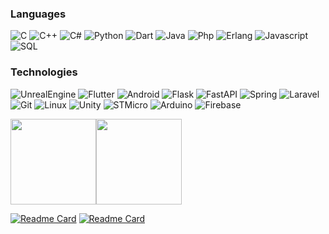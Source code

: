 ### Languages

![C](https://img.shields.io/badge/-C-000?&style=for-the-badge&logo=C)
![C++](https://img.shields.io/badge/-C++-000?&style=for-the-badge&logo=cplusplus)
![C#](https://img.shields.io/badge/-CS-000?&style=for-the-badge&logo=csharp)
![Python](https://img.shields.io/badge/-Python-000?&&style=for-the-badge&logo=Python)
![Dart](https://img.shields.io/badge/-Dart-000?&&style=for-the-badge&logo=dart)
![Java](https://img.shields.io/badge/-Java-000?&&style=for-the-badge&logo=java)
![Php](https://img.shields.io/badge/-Php-000?&&style=for-the-badge&logo=php)
![Erlang](https://img.shields.io/badge/-Erlang-000?&&style=for-the-badge&logo=erlang)
![Javascript](https://img.shields.io/badge/-Javascript-000?&&style=for-the-badge&logo=javascript)
![SQL](https://img.shields.io/badge/-SQL-000?&&style=for-the-badge&logo=mysql)

### Technologies

![UnrealEngine](https://img.shields.io/badge/-UnrealEngine-000?&style=for-the-badge&logo=unrealengine)
![Flutter](https://img.shields.io/badge/-Flutter-000?&style=for-the-badge&logo=flutter)
![Android](https://img.shields.io/badge/-Android-000?&style=for-the-badge&logo=android)
![Flask](https://img.shields.io/badge/-Flask-000?&style=for-the-badge&logo=flask)
![FastAPI](https://img.shields.io/badge/-FastAPI-000?&style=for-the-badge&logo=fastapi)
![Spring](https://img.shields.io/badge/-Spring-000?&style=for-the-badge&logo=Spring)
![Laravel](https://img.shields.io/badge/-Laravel-000?&style=for-the-badge&logo=laravel)
![Git](https://img.shields.io/badge/-Git-000?&style=for-the-badge&logo=git)
![Linux](https://img.shields.io/badge/-Linux-000?&style=for-the-badge&logo=Linux)
![Unity](https://img.shields.io/badge/-Unity-000?&style=for-the-badge&logo=unity)
![STMicro](https://img.shields.io/badge/-STMicro-000?&style=for-the-badge&logo=stmicroelectronics)
![Arduino](https://img.shields.io/badge/-Arduino-000?&style=for-the-badge&logo=arduino)
![Firebase](https://img.shields.io/badge/-Firebase-000?&style=for-the-badge&logo=firebase)

<a href="https://github.com/sup3rtemaki?tab=repositories"><img height="137px" src="https://github-readme-stats.vercel.app/api?username=sup3rtemaki&hide_title=true&hide_border=true&show_icons=true&include_all_commits=true&count_private=true&theme=blue-green" /><!-- wi*quL3fcV --><img height="137px" src="https://github-readme-stats.vercel.app/api/top-langs/?username=sup3rtemaki&hide=html&hide_title=true&hide_border=true&langs_count=6&layout=compact&theme=blue-green" /></a>

[![Readme Card](https://github-readme-stats.vercel.app/api/pin/?username=sup3rtemaki&repo=hack_n_slash_proj&theme=blue-green)](https://github.com/sup3rtemaki/hack_n_slash_proj)
[![Readme Card](https://github-readme-stats.vercel.app/api/pin/?username=sup3rtemaki&repo=flutter_fastapi_test&theme=blue-green)](https://github.com/sup3rtemaki/flutter_fastapi_test)

<!---
&bg_color=1,52fa5a,4dfcff,c6ff4d
sup3rtemaki/sup3rtemaki is a ✨ special ✨ repository because its `README.md` (this file) appears on your GitHub profile.
You can click the Preview link to take a look at your changes.
https://github.com/simple-icons/simple-icons/blob/develop/slugs.md
bg_color=0,52fa5a,4dfcff,c64dff

--->

